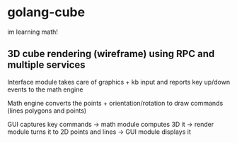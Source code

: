 # golang-cube
im learning math!



## 3D cube rendering (wireframe) using RPC and multiple services

Interface module takes care of graphics + kb input and reports key up/down events to the math engine

Math engine converts the points + orientation/rotation to draw commands (lines polygons and points) 


GUI captures key commands -> math module computes 3D it -> render module turns it to 2D points and lines -> GUI module displays it
